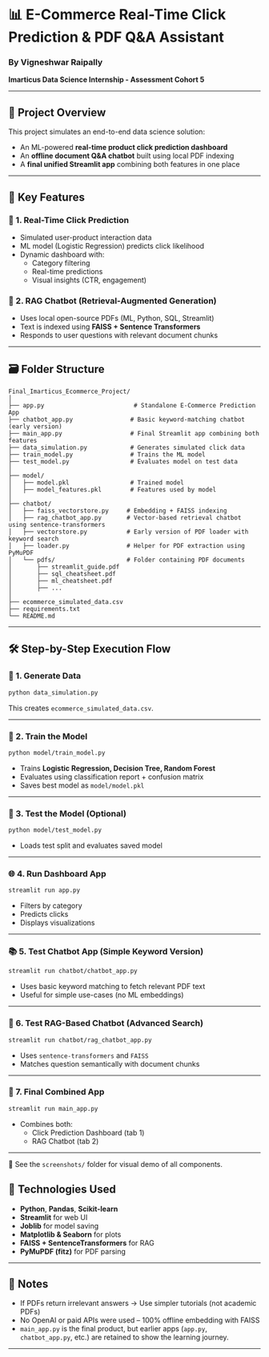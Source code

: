 # 📊 E-Commerce Real-Time Click Prediction & PDF Q&A Assistant  
### By Vigneshwar Raipally  
**Imarticus Data Science Internship - Assessment Cohort 5**

---

## 🚀 Project Overview

This project simulates an end-to-end data science solution:
- An ML-powered **real-time product click prediction dashboard**
- An **offline document Q&A chatbot** built using local PDF indexing
- A **final unified Streamlit app** combining both features in one place

---

## 🧠 Key Features

### 🔹 1. Real-Time Click Prediction
- Simulated user-product interaction data
- ML model (Logistic Regression) predicts click likelihood
- Dynamic dashboard with:
  - Category filtering
  - Real-time predictions
  - Visual insights (CTR, engagement)

### 🔹 2. RAG Chatbot (Retrieval-Augmented Generation)
- Uses local open-source PDFs (ML, Python, SQL, Streamlit)
- Text is indexed using **FAISS + Sentence Transformers**
- Responds to user questions with relevant document chunks

---

## 🗃️ Folder Structure

```
Final_Imarticus_Ecommerce_Project/
│
├── app.py                         # Standalone E-Commerce Prediction App
├── chatbot_app.py                # Basic keyword-matching chatbot (early version)
├── main_app.py                   # Final Streamlit app combining both features
├── data_simulation.py            # Generates simulated click data
├── train_model.py                # Trains the ML model
├── test_model.py                 # Evaluates model on test data
│
├── model/
│   ├── model.pkl                 # Trained model
│   ├── model_features.pkl        # Features used by model
│
├── chatbot/
│   ├── faiss_vectorstore.py     # Embedding + FAISS indexing
│   ├── rag_chatbot_app.py       # Vector-based retrieval chatbot using sentence-transformers
│   ├── vectorstore.py           # Early version of PDF loader with keyword search
│   ├── loader.py                # Helper for PDF extraction using PyMuPDF
│   └── pdfs/                    # Folder containing PDF documents
│       ├── streamlit_guide.pdf
│       ├── sql_cheatsheet.pdf
│       ├── ml_cheatsheet.pdf
│       ├── ...
│
├── ecommerce_simulated_data.csv
├── requirements.txt
└── README.md
```

---

## 🛠️ Step-by-Step Execution Flow

### 🧾 1. Generate Data
```bash
python data_simulation.py
```
This creates `ecommerce_simulated_data.csv`.

---

### 🧪 2. Train the Model
```bash
python model/train_model.py
```
- Trains **Logistic Regression, Decision Tree, Random Forest**
- Evaluates using classification report + confusion matrix
- Saves best model as `model/model.pkl`

---

### 🧪 3. Test the Model (Optional)
```bash
python model/test_model.py
```
- Loads test split and evaluates saved model

---

### 🌐 4. Run Dashboard App
```bash
streamlit run app.py
```
- Filters by category
- Predicts clicks
- Displays visualizations

---

### 📚 5. Test Chatbot App (Simple Keyword Version)
```bash
streamlit run chatbot/chatbot_app.py
```
- Uses basic keyword matching to fetch relevant PDF text
- Useful for simple use-cases (no ML embeddings)

---

### 💬 6. Test RAG-Based Chatbot (Advanced Search)
```bash
streamlit run chatbot/rag_chatbot_app.py
```
- Uses `sentence-transformers` and `FAISS`
- Matches question semantically with document chunks

---

### 🧩 7. Final Combined App
```bash
streamlit run main_app.py
```
- Combines both:
  - Click Prediction Dashboard (tab 1)
  - RAG Chatbot (tab 2)

---

📸 See the `screenshots/` folder for visual demo of all components.


## 🧪 Technologies Used

- **Python**, **Pandas**, **Scikit-learn**
- **Streamlit** for web UI
- **Joblib** for model saving
- **Matplotlib & Seaborn** for plots
- **FAISS + SentenceTransformers** for RAG
- **PyMuPDF (fitz)** for PDF parsing

---

## 📌 Notes

- If PDFs return irrelevant answers → Use simpler tutorials (not academic PDFs)
- No OpenAI or paid APIs were used – 100% offline embedding with FAISS
- `main_app.py` is the final product, but earlier apps (`app.py`, `chatbot_app.py`, etc.) are retained to show the learning journey.

---
